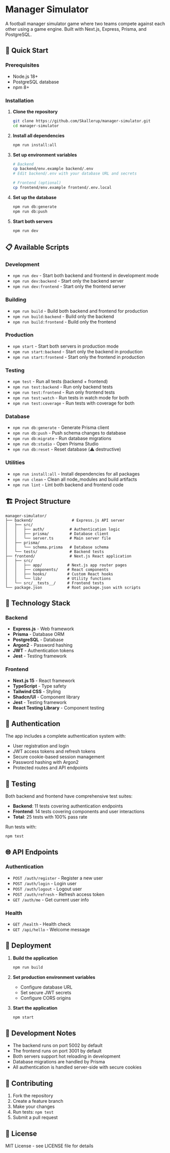 # Manager Simulator

A football manager simulator game where two teams compete against each other using a game engine. Built with Next.js, Express, Prisma, and PostgreSQL.

## 🚀 Quick Start

### Prerequisites

- Node.js 18+
- PostgreSQL database
- npm 8+

### Installation

1. **Clone the repository**

   ```bash
   git clone https://github.com/Skallerup/manager-simulator.git
   cd manager-simulator
   ```

2. **Install all dependencies**

   ```bash
   npm run install:all
   ```

3. **Set up environment variables**

   ```bash
   # Backend
   cp backend/env.example backend/.env
   # Edit backend/.env with your database URL and secrets

   # Frontend (optional)
   cp frontend/env.example frontend/.env.local
   ```

4. **Set up the database**

   ```bash
   npm run db:generate
   npm run db:push
   ```

5. **Start both servers**
   ```bash
   npm run dev
   ```

## 📋 Available Scripts

### Development

- `npm run dev` - Start both backend and frontend in development mode
- `npm run dev:backend` - Start only the backend server
- `npm run dev:frontend` - Start only the frontend server

### Building

- `npm run build` - Build both backend and frontend for production
- `npm run build:backend` - Build only the backend
- `npm run build:frontend` - Build only the frontend

### Production

- `npm start` - Start both servers in production mode
- `npm run start:backend` - Start only the backend in production
- `npm run start:frontend` - Start only the frontend in production

### Testing

- `npm test` - Run all tests (backend + frontend)
- `npm run test:backend` - Run only backend tests
- `npm run test:frontend` - Run only frontend tests
- `npm run test:watch` - Run tests in watch mode for both
- `npm run test:coverage` - Run tests with coverage for both

### Database

- `npm run db:generate` - Generate Prisma client
- `npm run db:push` - Push schema changes to database
- `npm run db:migrate` - Run database migrations
- `npm run db:studio` - Open Prisma Studio
- `npm run db:reset` - Reset database (⚠️ destructive)

### Utilities

- `npm run install:all` - Install dependencies for all packages
- `npm run clean` - Clean all node_modules and build artifacts
- `npm run lint` - Lint both backend and frontend code

## 🏗️ Project Structure

```
manager-simulator/
├── backend/                 # Express.js API server
│   ├── src/
│   │   ├── auth/           # Authentication logic
│   │   ├── prisma/         # Database client
│   │   └── server.ts       # Main server file
│   ├── prisma/
│   │   └── schema.prisma   # Database schema
│   └── tests/              # Backend tests
├── frontend/               # Next.js React application
│   ├── src/
│   │   ├── app/           # Next.js app router pages
│   │   ├── components/    # React components
│   │   ├── hooks/         # Custom React hooks
│   │   └── lib/           # Utility functions
│   └── src/__tests__/     # Frontend tests
└── package.json           # Root package.json with scripts
```

## 🔧 Technology Stack

### Backend

- **Express.js** - Web framework
- **Prisma** - Database ORM
- **PostgreSQL** - Database
- **Argon2** - Password hashing
- **JWT** - Authentication tokens
- **Jest** - Testing framework

### Frontend

- **Next.js 15** - React framework
- **TypeScript** - Type safety
- **Tailwind CSS** - Styling
- **Shadcn/UI** - Component library
- **Jest** - Testing framework
- **React Testing Library** - Component testing

## 🔐 Authentication

The app includes a complete authentication system with:

- User registration and login
- JWT access tokens and refresh tokens
- Secure cookie-based session management
- Password hashing with Argon2
- Protected routes and API endpoints

## 🧪 Testing

Both backend and frontend have comprehensive test suites:

- **Backend**: 11 tests covering authentication endpoints
- **Frontend**: 14 tests covering components and user interactions
- **Total**: 25 tests with 100% pass rate

Run tests with:

```bash
npm test
```

## 🌐 API Endpoints

### Authentication

- `POST /auth/register` - Register a new user
- `POST /auth/login` - Login user
- `POST /auth/logout` - Logout user
- `POST /auth/refresh` - Refresh access token
- `GET /auth/me` - Get current user info

### Health

- `GET /health` - Health check
- `GET /api/hello` - Welcome message

## 🚀 Deployment

1. **Build the application**

   ```bash
   npm run build
   ```

2. **Set production environment variables**

   - Configure database URL
   - Set secure JWT secrets
   - Configure CORS origins

3. **Start the application**
   ```bash
   npm start
   ```

## 📝 Development Notes

- The backend runs on port 5002 by default
- The frontend runs on port 3001 by default
- Both servers support hot reloading in development
- Database migrations are handled by Prisma
- All authentication is handled server-side with secure cookies

## 🤝 Contributing

1. Fork the repository
2. Create a feature branch
3. Make your changes
4. Run tests: `npm test`
5. Submit a pull request

## 📄 License

MIT License - see LICENSE file for details

